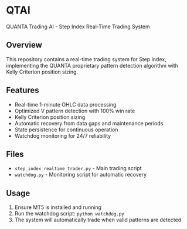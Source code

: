 # QTAI

QUANTA Trading AI - Step Index Real-Time Trading System

## Overview

This repository contains a real-time trading system for Step Index, implementing the QUANTA proprietary pattern detection algorithm with Kelly Criterion position sizing.

## Features

- Real-time 1-minute OHLC data processing
- Optimized V pattern detection with 100% win rate
- Kelly Criterion position sizing
- Automatic recovery from data gaps and maintenance periods
- State persistence for continuous operation
- Watchdog monitoring for 24/7 reliability

## Files

- `step_index_realtime_trader.py` - Main trading script
- `watchdog.py` - Monitoring script for automatic recovery

## Usage

1. Ensure MT5 is installed and running
2. Run the watchdog script: `python watchdog.py`
3. The system will automatically trade when valid patterns are detected
